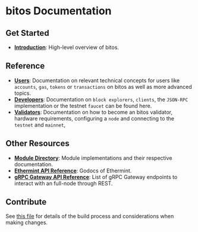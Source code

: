 <!--
layout: home
title: bitos Documentation
description: bitos is a scalable and interoperable Ethereum, built on Proof-of-Stake with fast-finality.
sections:
  - title: Introduction
    desc: Read a high-level overview of bitos and its architecture.
    url: /about/intro/overview
    icon: ethereum-intro
  - title: Basics
    desc: Start with the basic concepts of bitos, like accounts and transactions.
    url: /users/basics/transactions
    icon: basics
stack:
  - title: Cosmos SDK
    desc: The SDK is the world’s most popular framework for building application-specific blockchains.
    color: "#5064FB"
    label: sdk
    url: http://docs.cosmos.network
  - title: Ethereum
    desc: Ethereum is a global, open-source platform for decentralized applications.
    color: "#1A1F36"
    label: ethereum-black
    url: https://eth.wiki
  - title: Tendermint Core
    desc: The leading BFT engine for building blockchains, powering bitos.
    color: "#00BB00"
    label: core
    url: http://docs.tendermint.com
footer:
  newsletter: false
aside: false
-->

# bitos Documentation

## Get Started

- **[Introduction](./about/intro/overview.md)**: High-level overview of bitos.

## Reference

- **[Users](./users/)**: Documentation on relevant technical concepts for users like `accounts`, `gas`, `tokens` or `transactions` on bitos as well as more advanced topics.
- **[Developers](./developers/)**: Documentation on `block explorers`, `clients`, the `JSON-RPC` implementation or the testnet `faucet` can be found here.
- **[Validators](./validators/)**: Documentation on how to become an bitos validator, hardware requirements, configuring a `node` and connecting to the `testnet` and `mainnet`,

## Other Resources

- **[Module Directory](../x/)**: Module implementations and their respective documentation.
- **[Ethermint API Reference](https://pkg.go.dev/github.com/bitos/ethermint)**: Godocs of Ethermint.
- **[gRPC Gateway API Reference](https://api.bitos.dev/)**: List of gRPC Gateway endpoints to interact with an full-node through REST.

## Contribute

See [this file](https://github.com/bitos/bitos/blob/main/docs/DOCS_README.md) for details of the build process and considerations when making changes.
